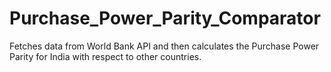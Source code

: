 # Purchase_Power_Parity_Comparator

Fetches data from World Bank API and then calculates the Purchase Power Parity for India with respect to other countries.
